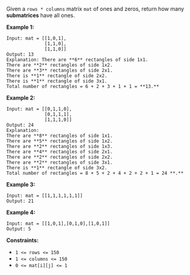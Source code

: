 Given a `rows * columns` matrix `mat` of ones and zeros, return how many
**submatrices** have all ones.



**Example 1:**

    
    
    Input: mat = [[1,0,1],
                  [1,1,0],
                  [1,1,0]]
    Output: 13
    Explanation: There are **6** rectangles of side 1x1.
    There are **2** rectangles of side 1x2.
    There are **3** rectangles of side 2x1.
    There is **1** rectangle of side 2x2. 
    There is **1** rectangle of side 3x1.
    Total number of rectangles = 6 + 2 + 3 + 1 + 1 = **13.**
    

**Example 2:**

    
    
    Input: mat = [[0,1,1,0],
                  [0,1,1,1],
                  [1,1,1,0]]
    Output: 24
    Explanation:
    There are **8** rectangles of side 1x1.
    There are **5** rectangles of side 1x2.
    There are **2** rectangles of side 1x3. 
    There are **4** rectangles of side 2x1.
    There are **2** rectangles of side 2x2. 
    There are **2** rectangles of side 3x1. 
    There is **1** rectangle of side 3x2. 
    Total number of rectangles = 8 + 5 + 2 + 4 + 2 + 2 + 1 = 24 **.**
    

**Example 3:**

    
    
    Input: mat = [[1,1,1,1,1,1]]
    Output: 21
    

**Example 4:**

    
    
    Input: mat = [[1,0,1],[0,1,0],[1,0,1]]
    Output: 5
    



**Constraints:**

  * `1 <= rows <= 150`
  * `1 <= columns <= 150`
  * `0 <= mat[i][j] <= 1`

